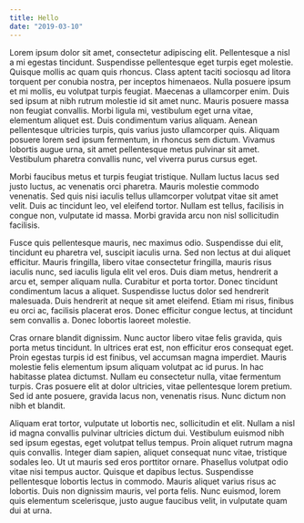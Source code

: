 ```yaml
---
title: Hello
date: "2019-03-10"
---
```




Lorem ipsum dolor sit amet, consectetur adipiscing elit. Pellentesque a nisl a mi egestas tincidunt. Suspendisse pellentesque eget turpis eget molestie. Quisque mollis ac quam quis rhoncus. Class aptent taciti sociosqu ad litora torquent per conubia nostra, per inceptos himenaeos. Nulla posuere ipsum et mi mollis, eu volutpat turpis feugiat. Maecenas a ullamcorper enim. Duis sed ipsum at nibh rutrum molestie id sit amet nunc. Mauris posuere massa non feugiat convallis. Morbi ligula mi, vestibulum eget urna vitae, elementum aliquet est. Duis condimentum varius aliquam. Aenean pellentesque ultricies turpis, quis varius justo ullamcorper quis. Aliquam posuere lorem sed ipsum fermentum, in rhoncus sem dictum. Vivamus lobortis augue urna, sit amet pellentesque metus pulvinar sit amet. Vestibulum pharetra convallis nunc, vel viverra purus cursus eget.

Morbi faucibus metus et turpis feugiat tristique. Nullam luctus lacus sed justo luctus, ac venenatis orci pharetra. Mauris molestie commodo venenatis. Sed quis nisi iaculis tellus ullamcorper volutpat vitae sit amet velit. Duis ac tincidunt leo, vel eleifend tortor. Nullam est tellus, facilisis in congue non, vulputate id massa. Morbi gravida arcu non nisl sollicitudin facilisis.

Fusce quis pellentesque mauris, nec maximus odio. Suspendisse dui elit, tincidunt eu pharetra vel, suscipit iaculis urna. Sed non lectus at dui aliquet efficitur. Mauris fringilla, libero vitae consectetur fringilla, mauris risus iaculis nunc, sed iaculis ligula elit vel eros. Duis diam metus, hendrerit a arcu et, semper aliquam nulla. Curabitur et porta tortor. Donec tincidunt condimentum lacus a aliquet. Suspendisse luctus dolor sed hendrerit malesuada. Duis hendrerit at neque sit amet eleifend. Etiam mi risus, finibus eu orci ac, facilisis placerat eros. Donec efficitur congue lectus, at tincidunt sem convallis a. Donec lobortis laoreet molestie.

Cras ornare blandit dignissim. Nunc auctor libero vitae felis gravida, quis porta metus tincidunt. In ultrices erat est, non efficitur eros consequat eget. Proin egestas turpis id est finibus, vel accumsan magna imperdiet. Mauris molestie felis elementum ipsum aliquam volutpat ac id purus. In hac habitasse platea dictumst. Nullam eu consectetur nulla, vitae fermentum turpis. Cras posuere elit at dolor ultricies, vitae pellentesque lorem pretium. Sed id ante posuere, gravida lacus non, venenatis risus. Nunc dictum non nibh et blandit.

Aliquam erat tortor, vulputate ut lobortis nec, sollicitudin et elit. Nullam a nisl id magna convallis pulvinar ultricies dictum dui. Vestibulum euismod nibh sed ipsum egestas, eget volutpat tellus tempus. Proin aliquet rutrum magna quis convallis. Integer diam sapien, aliquet consequat nunc vitae, tristique sodales leo. Ut ut mauris sed eros porttitor ornare. Phasellus volutpat odio vitae nisi tempus auctor. Quisque et dapibus lectus. Suspendisse pellentesque lobortis lectus in commodo. Mauris aliquet varius risus ac lobortis. Duis non dignissim mauris, vel porta felis. Nunc euismod, lorem quis elementum scelerisque, justo augue faucibus velit, in vulputate quam dui at urna. 
